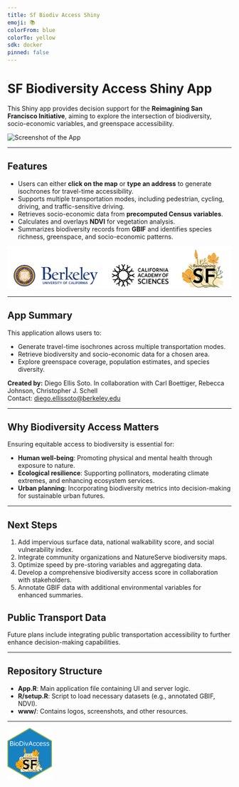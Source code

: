 ```yaml
---
title: Sf Biodiv Access Shiny
emoji: 📚
colorFrom: blue
colorTo: yellow
sdk: docker
pinned: false
---
```


# SF Biodiversity Access Shiny App

This Shiny app provides decision support for the **Reimagining San Francisco Initiative**, aiming to explore the intersection of biodiversity, socio-economic variables, and greenspace accessibility.

![Screenshot of the App](www/app_screenshot_1.png)

---

## Features

- Users can either **click on the map** or **type an address** to generate isochrones for travel-time accessibility.
- Supports multiple transportation modes, including pedestrian, cycling, driving, and traffic-sensitive driving.
- Retrieves socio-economic data from **precomputed Census variables**.
- Calculates and overlays **NDVI** for vegetation analysis.
- Summarizes biodiversity records from **GBIF** and identifies species richness, greenspace, and socio-economic patterns.

![Combined Logos](www/Combined_logos.png)

---

## App Summary

This application allows users to:

- Generate travel-time isochrones across multiple transportation modes.
- Retrieve biodiversity and socio-economic data for a chosen area.
- Explore greenspace coverage, population estimates, and species diversity.

**Created by:**
Diego Ellis Soto. In collaboration with Carl Boettiger, Rebecca Johnson, Christopher J. Schell  
Contact: diego.ellissoto@berkeley.edu  

---


## Why Biodiversity Access Matters

Ensuring equitable access to biodiversity is essential for:

- **Human well-being**: Promoting physical and mental health through exposure to nature.
- **Ecological resilience**: Supporting pollinators, moderating climate extremes, and enhancing ecosystem services.
- **Urban planning**: Incorporating biodiversity metrics into decision-making for sustainable urban futures.

---

## Next Steps

1. Add impervious surface data, national walkability score, and social vulnerability index.
2. Integrate community organizations and NatureServe biodiversity maps.
3. Optimize speed by pre-storing variables and aggregating data.
4. Develop a comprehensive biodiversity access score in collaboration with stakeholders.
5. Annotate GBIF data with additional environmental variables for enhanced summaries.

## Public Transport Data

Future plans include integrating public transportation accessibility to further enhance decision-making capabilities.

---

## Repository Structure

- **App.R**: Main application file containing UI and server logic.
- **R/setup.R**: Script to load necessary datasets (e.g., annotated GBIF, NDVI).
- **www/**: Contains logos, screenshots, and other resources.

---

<img src="www/hexbin_RSF_logo.png" width="100">
